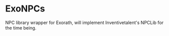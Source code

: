 # ExoNPCs
NPC library wrapper for Exorath, will implement Inventivetalent's NPCLib for the time being.
